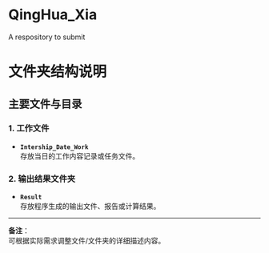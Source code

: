 # QingHua_Xia
A respository to submit
# 文件夹结构说明

## 主要文件与目录

### 1. 工作文件
- **`Intership_Date_Work`**  
  存放当日的工作内容记录或任务文件。


### 2. 输出结果文件夹
- **`Result`**  
  存放程序生成的输出文件、报告或计算结果。

---
**备注**：  
可根据实际需求调整文件/文件夹的详细描述内容。
